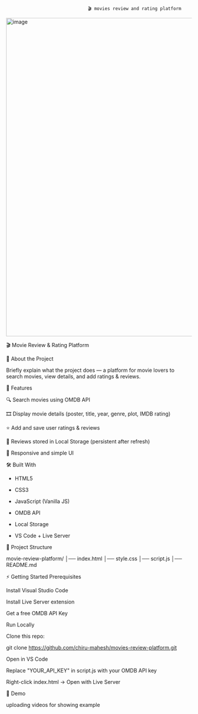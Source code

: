                                    🎬 movies review and rating platform




<img width="1848" height="862" alt="image" src="https://github.com/user-attachments/assets/d1140efa-b91f-433a-adb0-8bc332cb66a4" />



🎬 Movie Review & Rating Platform

📌 About the Project

Briefly explain what the project does — a platform for movie lovers to search movies, view details, and add ratings & reviews.

🚀 Features

🔍 Search movies using OMDB API

🎞️ Display movie details (poster, title, year, genre, plot, IMDB rating)

⭐ Add and save user ratings & reviews

💾 Reviews stored in Local Storage (persistent after refresh)

📱 Responsive and simple UI

🛠️ Built With

* HTML5

* CSS3

* JavaScript (Vanilla JS)

* OMDB API

* Local Storage

* VS Code + Live Server

📂 Project Structure

movie-review-platform/
│── index.html
│── style.css
│── script.js
│── README.md



⚡ Getting Started
Prerequisites

Install Visual Studio Code

Install Live Server extension

Get a free OMDB API Key

Run Locally

Clone this repo: 

git clone https://github.com/chiru-mahesh/movies-review-platform.git

Open in VS Code

Replace "YOUR_API_KEY" in script.js with your OMDB API key

Right-click index.html → Open with Live Server

🎥 Demo

uploading videos for showing example
